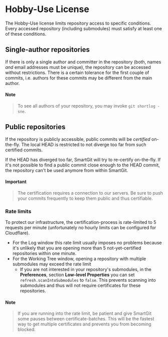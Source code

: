 # Hobby-Use License

The Hobby-Use license limits repository access to specific conditions. Every accessed repository (including submodules) must satisfy at least one of these conditions.

## Single-author repositories

If there is only a single author and committer in the repository (both, names *and* email addresses must be unique), the repository can be accessed without restrictions. There is a certain tolerance for the first couple of commits, i.e. authors for these commits may be different from the main author.

#### Note
> To see all authors of your repository, you may invoke `git shortlog -sne`.

## Public repositories

If the repository is publicly accessible, public commits will be *certified* on-the-fly. The local HEAD is restricted to not diverge too far from such certified commits.

If the HEAD has diverged too far, SmartGit will try to re-certify on-the-fly. If it's not possible to find a public commit close enough to the HEAD commit, the repository can't be used anymore from within SmartGit.

#### Important
> The certification requires a connection to our servers. Be sure to push your commits frequently to keep them public and thus certifiable.

### Rate limits

To protect our infrastructure, the certification-process is rate-limited to 5 requests per minute (unfortunately no hourly limits can be configured for Cloudflare).
* For the Log window this rate limit usually imposes no problems because it's unlikely that you are opening more than 5 not-yet-certified repositories within one minute.
* For the Working Tree window, opening a repository with multiple submodules may exceed the rate limit
  * If you are not interested in your repository's submodules, in the **Preferences**, section **Low-level Properties** you can set `refresh.scanIntoSubmodules` to `false`. This prevents scanning into submodules and thus will not require certificates for these repositories.


#### Note
>
>If you are running into the rate limit, be patient and give SmartGit some pauses between certificate-batches. This will be the fastest way to get multiple certificates and prevents you from becoming blocked.
